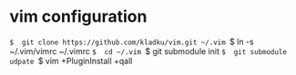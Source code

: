 vim configuration
===
   `$  git clone https://github.com/kladku/vim.git ~/.vim
   `$  ln -s ~/.vim/vimrc ~/.vimrc
   `$  cd ~/.vim
   `$  git submodule init
   `$  git submodule udpate
   `$  vim +PluginInstall +qall
